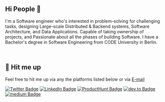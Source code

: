 ## Hi People 👋


I'm a Software engineer who's interested in problem-solving for challenging tasks, designing Large-scale Distributed & Backend systems, Software Architecture, and Data Applications. Capable of taking ownership of projects, and Passionate about all the phases of building Software. I have a Bachelor's degree in Software Engineering from CODE University in Berlin.



<br>

## 💬 Hit me up

Feel free to hit me up via any the platforms listed below or via [E-mail](mailto:humamaboalraja@gmail.com?subject=Hi👋🏽&body=)

[![Twitter Badge](https://img.shields.io/badge/-Twitter-1C1F22?style=flat&logo=twitter&logoColor=white)](https://twitter.com/humamaboalraja)
[![LinkedIn Badge](https://img.shields.io/badge/-Linkedin-1C1F22?style=flat&logo=linkedin&logoColor=white)](https://www.linkedin.com/in/humamaboalraja/)
[![ProductHunt Badge](https://img.shields.io/badge/-ProductHunt-1C1F22?style=flat&logo=producthunt&logoColor=white)](https://www.producthunt.com/@humam/)
[![dev.to Badge](https://img.shields.io/badge/-Dev.to-1C1F22?style=flat&logo=dev.to&logoColor=white)](https://www.dev.to/@humam)
[![medium Badge](https://img.shields.io/badge/-Medium-1C1F22?style=flat&logo=medium&logoColor=white)](https://medium.com/@humamaboalraja)



<!--[![Humam's github stats](https://github-readme-stats.vercel.app/api?username=humamaboalraja)](https://github.com/humamaboalraja/humamaboalraja/)!-->
